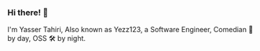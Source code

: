 ### Hi there! 👋

I'm Yasser Tahiri, Also known as Yezz123, a Software Engineer, Comedian 🤡 by day, OSS 🛠 by night.

<!--
**zouazo/zouazo** is a ✨ _special_ ✨ repository because its `README.md` (this file) appears on your GitHub profile.

- 🔭 I'm Yasser Tahiri, Also known as Yezz123, a Software Engineer, Comedian 🤡 by day, OSS 🛠 by night.
- 🔭 I’m currently working on ...
- 🌱 Python / JavaScript / C++ .

- 💬 Ask me about ...
- 📫 How to reach me: ...
- 😄 Pronouns: ...
- ⚡ Fun fact: ...
-->
